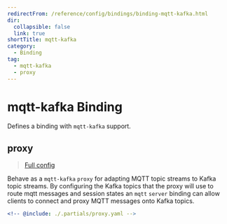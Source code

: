 ```yaml
---
redirectFrom: /reference/config/bindings/binding-mqtt-kafka.html
dir:
  collapsible: false
  link: true
shortTitle: mqtt-kafka
category:
  - Binding
tag:
  - mqtt-kafka
  - proxy
---
```


# mqtt-kafka Binding

Defines a binding with `mqtt-kafka` support.

## proxy

> [Full config](./proxy.md)

Behave as a `mqtt-kafka` `proxy` for adapting MQTT topic streams to Kafka topic streams. By configuring the Kafka topics that the proxy will use to route mqtt messages and session states an `mqtt` `server` binding can allow clients to connect and proxy MQTT messages onto Kafka topics.

```yaml {3}
<!-- @include: ./.partials/proxy.yaml -->
```
